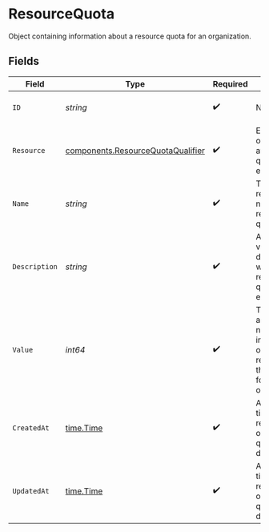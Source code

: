 # ResourceQuota

Object containing information about a resource quota for an organization.


## Fields

| Field                                                                                           | Type                                                                                            | Required                                                                                        | Description                                                                                     | Example                                                                                         |
| ----------------------------------------------------------------------------------------------- | ----------------------------------------------------------------------------------------------- | ----------------------------------------------------------------------------------------------- | ----------------------------------------------------------------------------------------------- | ----------------------------------------------------------------------------------------------- |
| `ID`                                                                                            | *string*                                                                                        | :heavy_check_mark:                                                                              | N/A                                                                                             | 9678f205-49a1-47bb-82d9-d01cafa42a0d                                                            |
| `Resource`                                                                                      | [components.ResourceQuotaQualifier](../../models/components/resourcequotaqualifier.md)          | :heavy_check_mark:                                                                              | Enumeration of resources available for quota enforcement.                                       |                                                                                                 |
| `Name`                                                                                          | *string*                                                                                        | :heavy_check_mark:                                                                              | The human-readable name of this resource quota.                                                 | Active Networks                                                                                 |
| `Description`                                                                                   | *string*                                                                                        | :heavy_check_mark:                                                                              | A more verbose description of what this resource quota enforces.                                | Across the organization, the aggregate number of active networks cannot exceed this value.      |
| `Value`                                                                                         | *int64*                                                                                         | :heavy_check_mark:                                                                              | The aggregate non-negative integer count of this resource that's allowed for the organization.<br/> | 2                                                                                               |
| `CreatedAt`                                                                                     | [time.Time](https://pkg.go.dev/time#Time)                                                       | :heavy_check_mark:                                                                              | An RFC-3339 timestamp representation of resource quota creation date.                           | 2022-11-04T20:10:06.927Z                                                                        |
| `UpdatedAt`                                                                                     | [time.Time](https://pkg.go.dev/time#Time)                                                       | :heavy_check_mark:                                                                              | An RFC-3339 timestamp representation of resource quota update date.                             | 2022-11-04T20:10:06.927Z                                                                        |
